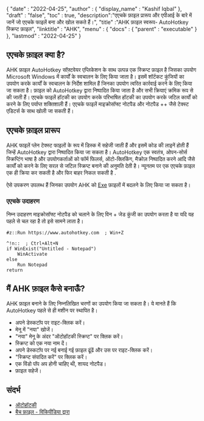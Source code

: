 {
  "date" : "2022-04-25",
  "author" : {
    "display_name" : "Kashif Iqbal"
},
  "draft" : "false",
  "toc" : true,
  "description":"एएचके फ़ाइल प्रारूप और एपीआई के बारे में जानें जो एएचके फाइलें बना और खोल सकते हैं।",
  "title" :"AHK फ़ाइल स्वरूप- AutoHotkey स्क्रिप्ट फ़ाइल",
  "linktitle" : "AHK",
  "menu" : {
    "docs" : {
      "parent" : "executable"
}
},
  "lastmod" : "2022-04-25"
}

## एएचके फ़ाइल क्या है?

AHK फ़ाइल AutoHotkey सॉफ़्टवेयर एप्लिकेशन के साथ उत्पन्न एक स्क्रिप्ट फ़ाइल है जिसका उपयोग Microsoft Windows में कार्यों के स्वचालन के लिए किया जाता है। इसमें शॉर्टकट कुंजियों का उपयोग करके कार्यों के स्वचालन के निर्देश शामिल हैं जिनका उपयोग त्वरित कार्रवाई करने के लिए किया जा सकता है। फ़ाइल को AutoHotkey द्वारा निष्पादित किया जाता है और सभी क्रियाएं क्रमिक रूप से की जाती हैं। एएचके फाइलें हॉटकी का उपयोग करके परिभाषित हॉटकी का उपयोग करके जटिल कार्यों को करने के लिए पर्याप्त शक्तिशाली हैं। एएचके फाइलें माइक्रोसॉफ्ट नोटपैड और नोटपैड ++ जैसे टेक्स्ट एडिटर्स के साथ खोली जा सकती हैं।

## एएचके फ़ाइल प्रारूप

AHK फाइलें प्लेन टेक्स्ट फाइलों के रूप में डिस्क में सहेजी जाती हैं और इसमें कोड की लाइनें होती हैं जिन्हें AutoHotkey द्वारा निष्पादित किया जा सकता है। AutoHotkey एक स्वतंत्र, ओपन-सोर्स स्क्रिप्टिंग भाषा है और उपयोगकर्ताओं को फॉर्म फिलर्स, ऑटो-क्लिकिंग, मैक्रोज़ निष्पादित करने आदि जैसे कार्यों को करने के लिए सरल से जटिल स्क्रिप्ट बनाने की अनुमति देती है। न्यूनतम पर एक एएचके फ़ाइल एक ही क्रिया कर सकती है और फिर बाहर निकल सकती है .

ऐसे उपकरण उपलब्ध हैं जिनका उपयोग AHK को [Exe](/hi/executable/exe/) फ़ाइलों में बदलने के लिए किया जा सकता है।

### एएचके उदाहरण

निम्न उदाहरण माइक्रोसॉफ्ट नोटपैड को चलाने के लिए विन + जेड कुंजी का उपयोग करता है या यदि यह पहले से चल रहा है तो इसे सामने लाता है।

```
#z::Run https://www.autohotkey.com  ; Win+Z

^!n::  ; Ctrl+Alt+N
if WinExist("Untitled - Notepad")
    WinActivate
else
    Run Notepad
return
```

## मैं AHK फ़ाइल कैसे बनाऊँ?

AHK फ़ाइल बनाने के लिए निम्नलिखित चरणों का उपयोग किया जा सकता है। ये मानते हैं कि AutoHotkey पहले से ही मशीन पर स्थापित है।

* अपने डेस्कटॉप पर राइट-क्लिक करें।
* मेनू में "नया" खोजें।
* "नया" मेनू के अंदर "ऑटोहॉटकी स्क्रिप्ट" पर क्लिक करें।
* स्क्रिप्ट को एक नया नाम दें।
* अपने डेस्कटॉप पर नई बनाई गई फ़ाइल ढूंढें और उस पर राइट-क्लिक करें।
* "स्क्रिप्ट संपादित करें" पर क्लिक करें।
* एक विंडो पॉप अप होनी चाहिए थी, शायद नोटपैड।
* फ़ाइल सहेजें।

## संदर्भ

* [ऑटोहॉटकी](https://www.autohotkey.com/)
* [बैच फ़ाइल - विकिपीडिया द्वारा](https://en.wikipedia.org/wiki/Batch_file)

